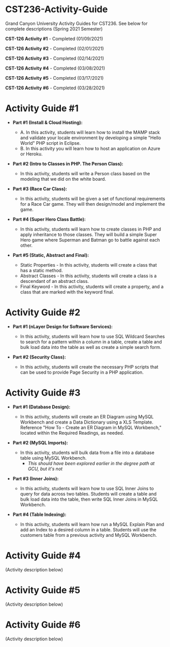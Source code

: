 # CST236-Activity-Guide  
Grand Canyon University Activity Guides for CST236. See below for complete descriptions (Spring 2021 Semester)
  
**CST-126 Activity #1**  - Completed (01/09/2021)

**CST-126 Activity #2**  - Completed (02/01/2021)

**CST-126 Activity #3**  - Completed (02/14/2021)

**CST-126 Activity #4**  - Completed (03/08/2021)

**CST-126 Activity #5**  - Completed (03/17/2021)

**CST-126 Activity #6**  - Completed (03/28/2021)

# Activity Guide #1
- **Part #1 (Install & Cloud Hosting):**
    - A. In this activity, students will learn how to install the MAMP stack and validate your locale environment by developing a simple "Hello World" PHP script in Eclipse.
    - B. In this activity you will learn how to host an application on Azure or Heroku.

- **Part #2 (Intro to Classes in PHP. The Person Class):**
    - In this activity, students will write a Person class based on the modeling that we did on the white board.

- **Part #3 (Race Car Class):**
    - In this activity, students will be given a set of functional requirements for a Race Car game. They will then design/model and implement the game.

- **Part #4 (Super Hero Class Battle):**
    - In this activity, students will learn how to create classes in PHP and apply inheritance to those classes. They will build a simple Super Hero game where Superman and Batman go to battle against each other.
    
- **Part #5 (Static, Abstract and Final):**
    - Static Properties - In this activity, students will create a class that has a static method.
    - Abstract Classes - In this activity, students will create a class is a descendant of an abstract class.
    - Final Keyword - In this activity, students will create a property, and a class that are marked with the keyword final.

# Activity Guide #2
- **Part #1 (nLayer Design for Software Services):**
    - In this activity, students will learn how to use SQL Wildcard Searches to search for a pattern within a column in a table, create a table and bulk load data into the table as well as create a simple search form.

- **Part #2 (Security Class):**
    - In this activity, students will create the necessary PHP scripts that can be used to provide Page Security in a PHP application.

# Activity Guide #3
- **Part #1 (Database Design):**
  - In this activity, students will create an ER Diagram using MySQL Workbench and create a Data Dictionary using a XLS Template. Reference "How To - Create an ER Diagram in MySQL Workbench," located within the Required Readings, as needed.
  
- **Part #2 (MySQL Imports):**
  - In this activity, students will bulk data from a file into a database table using MySQL Workbench.
    - *This should have been explored earlier in the degree path at GCU, but it's not*
  
- **Part #3 (Inner Joins):**
  - In this activity, students will learn how to use SQL Inner Joins to query for data across two tables. Students will create a table and bulk load data into the table, then write SQL Inner Joins in MySQL Workbench.
  
- **Part #4 (Table Indexing):**
  - In this activity, students will learn how run a MySQL Explain Plan and add an Index to a desired column in a table. Students will use the customers table from a previous activity and MySQL Workbench.

# Activity Guide #4
(Activity description below)

# Activity Guide #5
(Activity description below)

# Activity Guide #6
(Activity description below)
